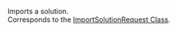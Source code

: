 Imports a solution.  
Corresponds to the [ImportSolutionRequest Class](https://msdn.microsoft.com/library/microsoft.crm.sdk.messages.importsolutionrequest.aspx).
